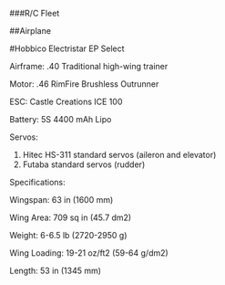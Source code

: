 ###R/C Fleet

##Airplane

#Hobbico Electristar EP Select

Airframe: .40 Traditional high-wing trainer

Motor: .46 RimFire Brushless Outrunner

ESC: Castle Creations ICE 100

Battery: 5S 4400 mAh Lipo

Servos: 

1) Hitec HS-311 standard servos (aileron and elevator)
2) Futaba standard servos (rudder)

Specifications:

Wingspan: 63 in (1600 mm)

Wing Area: 709 sq in (45.7 dm2)

Weight: 6-6.5 lb (2720-2950 g)

Wing Loading: 19-21 oz/ft2 (59-64 g/dm2)

Length: 53 in (1345 mm)
